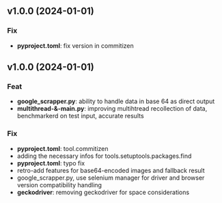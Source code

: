 ## v1.0.0 (2024-01-01)

### Fix

- **pyproject.toml**: fix version in commitizen

## v1.0.0 (2024-01-01)

### Feat

- **google_scrapper.py**: ability to handle data in base 64 as direct output
- **multithread-&-main.py**: improving multihtread recollection of data, benchmarkerd on test input, accurate results

### Fix

- **pyproject.toml**: tool.commitizen
- adding the necessary infos for tools.setuptools.packages.find
- **pyproject.toml**: typo fix
- retro-add features for base64-encoded images and fallback result
- google_scrapper.py, use selenium manager for driver and browser version compatibility handling
- **geckodriver**: removing geckodriver for space considerations
